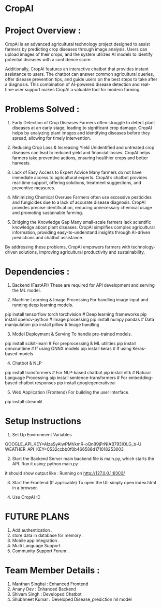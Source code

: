 # CropAI
# Project Overview :

CropAI is an advanced agricultural technology project designed to assist farmers by predicting crop diseases through image analysis. Users can upload images of their crops, and the system utilizes AI models to identify potential diseases with a confidence score.

Additionally, CropAI features an interactive chatbot that provides instant assistance to users. The chatbot can answer common agricultural queries, offer disease prevention tips, and guide users on the best steps to take after a diagnosis. This combination of AI-powered disease detection and real-time user support makes CropAI a valuable tool for modern farming.

# Problems Solved :
1. Early Detection of Crop Diseases
Farmers often struggle to detect plant diseases at an early stage, leading to significant crop damage. CropAI helps by analyzing plant images and identifying diseases before they spread, allowing for timely intervention.

2. Reducing Crop Loss & Increasing Yield
Unidentified and untreated crop diseases can lead to reduced yield and financial losses. CropAI helps farmers take preventive actions, ensuring healthier crops and better harvests.

3. Lack of Easy Access to Expert Advice
Many farmers do not have immediate access to agricultural experts. CropAI’s chatbot provides real-time support, offering solutions, treatment suggestions, and preventive measures.

4. Minimizing Chemical Overuse
Farmers often use excessive pesticides and fungicides due to a lack of accurate disease diagnosis. CropAI provides precise identification, reducing unnecessary chemical usage and promoting sustainable farming.

5. Bridging the Knowledge Gap
Many small-scale farmers lack scientific knowledge about plant diseases. CropAI simplifies complex agricultural information, providing easy-to-understand insights through AI-driven predictions and chatbot assistance.

By addressing these problems, CropAI empowers farmers with technology-driven solutions, improving agricultural productivity and sustainability.


# Dependencies :
1. Backend (FastAPI)
These are required for API development and serving the ML model.

2. Machine Learning & Image Processing
For handling image input and running deep learning models.

pip install tensorflow torch torchvision  # Deep learning frameworks
pip install opencv-python  # Image processing
pip install numpy pandas  # Data manipulation
pip install pillow  # Image handling

3. Model Deployment & Serving
To handle pre-trained models.

pip install scikit-learn  # For preprocessing & ML utilities
pip install onnxruntime  # If using ONNX models
pip install keras  # If using Keras-based models

4. Chatbot & NLP

pip install transformers  # For NLP-based chatbot
pip install nltk  # Natural Language Processing
pip install sentence-transformers  # For embedding-based chatbot responses
pip install googlegenerativeai

5. Web Application (Frontend)
For building the user interface.

pip install streamlit

# Setup Instructions
1. Set Up Environment Variables

GOOGLE_API_KEY=AIzaSyAIwPMVkmR-oQn89jPrNIAB793IOLG_b-U
WEATHER_API_KEY=0532ccbb0f0b466588d171018253003


2. Start the Backend Server
main backend file is main.py, which starts the API.
Run it using:
python main.py

it should show output like :
Running on http://127.0.0.1:8000/

3. Start the Frontend (If applicable)
To open the UI:
simply open index.html in a browser.

4. Use CropAI :D

# FUTURE PLANS
1. Add authentication .
2. store data in database for memory .
3. Mobile app integration .
4. Multi Language Support .
5. Community Support Forum .

# Team Member Details :
1. Manthan Singhal : Enhanced Frontend
2. Anany Dev : Enhanced Backend
3. Shivam Singh : Developed Chatbot
4. Shubhneet Kumar : Developed Disease_prediction ml model
